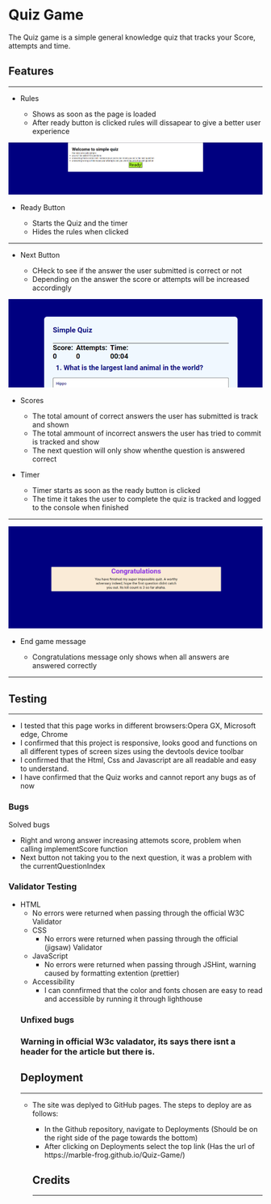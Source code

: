 <h1>Quiz Game</h1>
The Quiz game is a simple general knowledge quiz that tracks your Score, attempts and time.
<h2>Features</h2>
<hr>
    <ul>  
        <li>Rules</li>
        <ul>
                <li>Shows as soon as the page is loaded</li>
                <li>After ready button is clicked rules will dissapear to give a better user experience</li>
        </ul>
    </ul>
    <img src="assets/images(readme)/rules.png">
    <ul>        
    <li>Ready Button</li>
        <ul>
            <li>Starts the Quiz and the timer</li>
            <li>Hides the rules when clicked</li>
        </ul>
    </ul>
    <hr>
    <ul>
        <li>Next Button</li>
        <ul>
            <li>CHeck to see if the answer the user submitted is correct or not</li>
            <li>Depending on the answer the score or attempts will be increased accordingly</li> 
        </ul>
    </ul> 
    <img src="assets/images(readme)/score.png">
    <ul>
        <li>Scores</li>
        <ul>
            <li>The total amount of correct answers the user has submitted is track and shown</li>
            <li>The total ammount of incorrect answers the user has tried to commit is tracked and show</li>
            <li>The next question will only show whenthe question is answered correct</li> 
        </ul>
    </ul>
    <ul>
        <li>Timer</li>
        <ul>
            <li>Timer starts as soon as the ready button is clicked</li>
            <li>The time it takes the user to  complete the quiz is tracked and logged to the console when finished</li>
        </ul>
    </ul>
    <hr>
    <img src="assets/images(readme)/endGame message.png">
    <ul>
        <li>End game message</li>
        <ul>
            <li>Congratulations message only shows when all answers are answered correctly</li>
        </ul>
    </ul>
    <hr>
<h2>Testing</h2>
<hr>
<ul>
    <li>I tested that this page works  in different browsers:Opera GX, Microsoft edge, Chrome</li>
    <li>I confirmed that this project is responsive, looks good and functions on all different types of screen sizes using the devtools device toolbar</li>
    <li>I confirmed that the Html, Css and Javascript are all readable and easy to understand.</li>
    <li>I have confirmed that the Quiz works and cannot report any bugs as of now</li>
</ul>
<h3>Bugs</h3>
   <p>Solved bugs</p>
   <ul>
       <li>Right and wrong answer increasing attemots score, problem when calling implementScore function</li>
       <li>Next button not taking you to the next question, it was a problem with the currentQuestionIndex</li>
    </ul>

<h3>Validator Testing</h3>
<ul>
    <li>HTML
    <ul>
        <li>No errors were returned when passing through the official W3C Validator</li>
    </ul>
    <ul>
    <li>CSS
    <ul>
        <li>No errors were returned when passing through the official (jigsaw) Validator</li>
    </ul>
    <li>JavaScript
    <ul>
        <li>No errors were returned when passing through JSHint, warning caused by formatting extention (prettier)</li>
    </ul>
    <li>Accessibility
    <ul>
        <li>I can connfirmed that the color and fonts chosen are easy to read and accessible by running it through lighthouse</li>
    </ul>
</ul>
<h3>Unfixed bugs<h3>
Warning in official W3c valadator, its says there isnt a header for the article but there is.
<h2>Deployment</h2>
<hr>
<ul>
    <li>The site  was deplyed to GitHub pages. The steps to deploy are as follows:</li>
    <ul>
        <li>In the Github repository, navigate to Deployments (Should be on the right side of the page towards the bottom)</li>
        <li>After clicking on Deployments select the top link (Has the url of https://marble-frog.github.io/Quiz-Game/)</li>
    </ul>
<h2>Credits</h2>
<hr>
